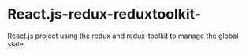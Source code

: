 # React.js-redux-reduxtoolkit-
React.js project using the redux and redux-toolkit to manage the global state.
